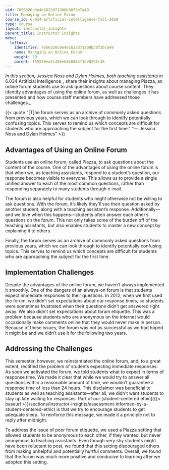 ```yaml
---
uid: 7656320c8e4e1623d71300b38f3b7a49
title: Managing an Online Forum
course_id: 6-034-artificial-intelligence-fall-2010
type: course
layout: instructor_insights
parent_title: Instructor Insights
menu:
  leftnav:
    identifier: 7656320c8e4e1623d71300b38f3b7a49
    name: Managing an Online Forum
    weight: 70
    parent: f55530ea3c456eb048484f3ee8291c38
---
```


_In this section, Jessica Noss and Dylan Holmes, both teaching assistants in_ 6.034 Artificial Intelligence_, share their insights about managing Piazza, an online forum students use to ask questions about course content. They identify advantages of using the online forum, as well as challenges it has presented and how course staff members have addressed those challenges._

{{< quote "[T]he forum serves as an archive of commonly asked questions from previous years, which we can look through to identify potentially confusing topics. This serves to remind us which concepts are difficult for students who are approaching the subject for the first time." "— Jessica Noss and Dylan Holmes" >}}

Advantages of Using an Online Forum
-----------------------------------

Students use an online forum, called Piazza, to ask questions about the content of the course. One of the advantages of using the online forum is that when we, as teaching assistants, respond to a student’s question, our response becomes visible to everyone. This allows us to provide a single unified answer to each of the most common questions, rather than responding separately to many students through e-mail.

The forum is also helpful for students who might otherwise not be willing to ask questions. With the forum, it’s likely they’ll see their question asked by another student, along with a teaching assistant’s response. Additionally—and we love when this happens—students often answer each other’s questions on the forum. This not only takes some of the burden off of the teaching assistants, but also enables students to master a new concept by explaining it to others.

Finally, the forum serves as an archive of commonly asked questions from previous years, which we can look through to identify potentially confusing topics. This serves to remind us which concepts are difficult for students who are approaching the subject for the first time.

Implementation Challenges
-------------------------

Despite the advantages of the online forum, we haven’t always implemented it smoothly. One of the dangers of an always-on forum is that students expect immediate responses to their questions. In 2012, when we first used the forum, we didn’t set expectations about our response times, so students were sometimes frustrated when their questions didn’t get answered right away. We also didn’t set expectations about forum etiquette. This was a problem because students who are anonymous on the Internet would occasionally make comments online that they would never make in person. Because of these issues, the forum was not as successful as we had hoped it might be and we didn’t use it for the following two years.

Addressing the Challenges 
--------------------------

This semester, however, we reinstantiated the online forum, and, to a great extent, rectified the problem of students expecting immediate responses: As soon we activated the forum, we told students what to expect in terms of response time. We made it clear that while we would try to answer all questions within a reasonable amount of time, we wouldn’t guarantee a response time of less than 24 hours. This disclaimer was beneficial to students as well as teaching assistants—after all, we didn't want students to stay up late waiting for responses. Part of our [student-centered ethic]({{< baseurl >}}/sections/instructor-insights/assessment-informed-by-a-student-centered-ethic) is that we try to encourage students to get adequate sleep. To reinforce this message, we made it a principle not to reply after midnight.

To address the issue of poor forum etiquette, we used a Piazza setting that allowed students to be anonymous to each other, if they wanted, but never anonymous to teaching assistants. Even though very shy students might have been reluctant to post, we found that this setting discouraged others from making unhelpful and potentially hurtful comments. Overall, we found that the forum was much more positive and conducive to learning after we adopted this setting.